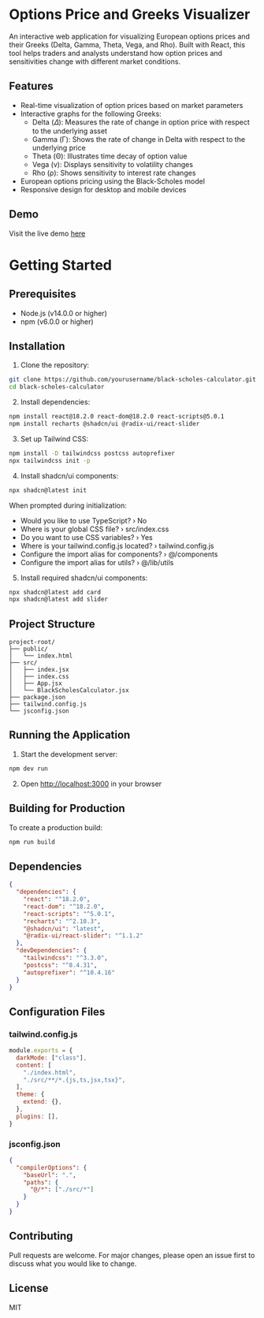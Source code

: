 # Options Price and Greeks Visualizer

An interactive web application for visualizing European options prices and their Greeks (Delta, Gamma, Theta, Vega, and Rho). Built with React, this tool helps traders and analysts understand how option prices and sensitivities change with different market conditions.

## Features

- Real-time visualization of option prices based on market parameters
- Interactive graphs for the following Greeks:
  - Delta (𝛥): Measures the rate of change in option price with respect to the underlying asset
  - Gamma (Γ): Shows the rate of change in Delta with respect to the underlying price
  - Theta (Θ): Illustrates time decay of option value
  - Vega (v): Displays sensitivity to volatility changes
  - Rho (ρ): Shows sensitivity to interest rate changes
- European options pricing using the Black-Scholes model
- Responsive design for desktop and mobile devices

## Demo

Visit the live demo [here](moyuanchen.github.io)

# Getting Started

## Prerequisites
- Node.js (v14.0.0 or higher)
- npm (v6.0.0 or higher)

## Installation

1. Clone the repository:
```bash
git clone https://github.com/yourusername/black-scholes-calculator.git
cd black-scholes-calculator
```

2. Install dependencies:
```bash
npm install react@18.2.0 react-dom@18.2.0 react-scripts@5.0.1
npm install recharts @shadcn/ui @radix-ui/react-slider
```

3. Set up Tailwind CSS:
```bash
npm install -D tailwindcss postcss autoprefixer
npx tailwindcss init -p
```

4. Install shadcn/ui components:
```bash
npx shadcn@latest init
```

When prompted during initialization:
- Would you like to use TypeScript? › No
- Where is your global CSS file? › src/index.css
- Do you want to use CSS variables? › Yes
- Where is your tailwind.config.js located? › tailwind.config.js
- Configure the import alias for components? › @/components
- Configure the import alias for utils? › @/lib/utils

5. Install required shadcn/ui components:
```bash
npx shadcn@latest add card
npx shadcn@latest add slider
```

## Project Structure
```
project-root/
├── public/
│   └── index.html
├── src/
│   ├── index.jsx
│   ├── index.css
│   ├── App.jsx
│   └── BlackScholesCalculator.jsx
├── package.json
├── tailwind.config.js
└── jsconfig.json
```

## Running the Application

1. Start the development server:
```bash
npm dev run
```

2. Open [http://localhost:3000](http://localhost:3000) in your browser

## Building for Production

To create a production build:
```bash
npm run build
```

## Dependencies
```json
{
  "dependencies": {
    "react": "^18.2.0",
    "react-dom": "^18.2.0",
    "react-scripts": "^5.0.1",
    "recharts": "^2.10.3",
    "@shadcn/ui": "latest",
    "@radix-ui/react-slider": "^1.1.2"
  },
  "devDependencies": {
    "tailwindcss": "^3.3.0",
    "postcss": "^8.4.31",
    "autoprefixer": "^10.4.16"
  }
}
```

## Configuration Files

### tailwind.config.js
```javascript
module.exports = {
  darkMode: ["class"],
  content: [
    "./index.html",
    "./src/**/*.{js,ts,jsx,tsx}",
  ],
  theme: {
    extend: {},
  },
  plugins: [],
}
```

### jsconfig.json
```json
{
  "compilerOptions": {
    "baseUrl": ".",
    "paths": {
      "@/*": ["./src/*"]
    }
  }
}
```

## Contributing
Pull requests are welcome. For major changes, please open an issue first to discuss what you would like to change.

## License
MIT
